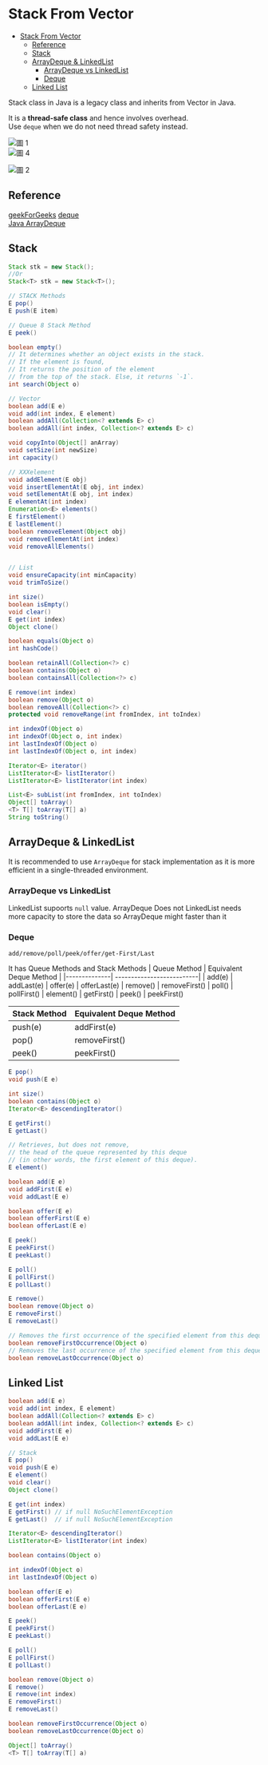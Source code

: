 # Stack From Vector

- [Stack From Vector](#stack-from-vector)
  - [Reference](#reference)
  - [Stack](#stack)
  - [ArrayDeque & LinkedList](#arraydeque--linkedlist)
    - [ArrayDeque vs LinkedList](#arraydeque-vs-linkedlist)
    - [Deque](#deque)
  - [Linked List](#linked-list)

Stack class in Java is a legacy class and inherits from Vector in Java.   

It is a **thread-safe class** and hence involves overhead.     
Use `deque` when we do not need thread safety instead.

![圖 1](../../images/1fef51ac296b998d1523e0e130d217cabc0959a6c886bfbf8766b64e5c3c9b3d.png)  
![圖 4](../images/278f13baf8d21fa522f728785943075c7a3952d86f055fabf10187deb1cdf047.png) 

![圖 2](../../images/d6d10331410504c53fb7a559a5435a5f89452bb56d4404e6c2afb51d1190d3b0.png)  

## Reference

[geekForGeeks](https://www.geeksforgeeks.org/stack-class-in-java/)
[deque](https://ithelp.ithome.com.tw/articles/10229634)   
[Java ArrayDeque](https://www.cainiaojc.com/java/java-arraydeque.html)

## Stack 

```java
Stack stk = new Stack();  
//Or
Stack<T> stk = new Stack<T>();  
```

```java 
// STACK Methods
E pop()
E push(E item)

// Queue 8 Stack Method
E peek()

boolean	empty()
// It determines whether an object exists in the stack. 
// If the element is found, 
// It returns the position of the element 
// from the top of the stack. Else, it returns `-1`.
int	search(Object o)

// Vector
boolean	add(E e)
void add(int index, E element)
boolean	addAll(Collection<? extends E> c)
boolean	addAll(int index, Collection<? extends E> c)

void copyInto(Object[] anArray)
void setSize(int newSize)
int	capacity()

// XXXelement
void addElement(E obj)
void insertElementAt(E obj, int index)
void setElementAt(E obj, int index)
E elementAt(int index)
Enumeration<E> elements()
E firstElement()
E lastElement()
boolean removeElement(Object obj)
void removeElementAt(int index)
void removeAllElements()


// List
void ensureCapacity(int minCapacity)
void trimToSize()

int	size()
boolean	isEmpty()
void clear()
E get(int index)
Object clone()

boolean	equals(Object o)
int	hashCode()

boolean	retainAll(Collection<?> c)
boolean	contains(Object o)
boolean	containsAll(Collection<?> c)

E remove(int index)
boolean	remove(Object o)
boolean	removeAll(Collection<?> c)
protected void removeRange(int fromIndex, int toIndex)

int	indexOf(Object o)
int	indexOf(Object o, int index)
int	lastIndexOf(Object o)
int	lastIndexOf(Object o, int index)

Iterator<E>	iterator()
ListIterator<E>	listIterator()
ListIterator<E>	listIterator(int index)

List<E>	subList(int fromIndex, int toIndex)
Object[] toArray()
<T> T[]	toArray(T[] a)
String toString()
```


## ArrayDeque & LinkedList

It is recommended to use `ArrayDeque` for stack implementation as it is more efficient in a single-threaded environment.

### ArrayDeque vs LinkedList

LinkedList supoorts `null` value. ArrayDeque Does not
LinkedList needs more capacity to store the data so ArrayDeque might faster than it

### Deque

`add/remove/poll/peek/offer/get-First/Last`


It has Queue Methods and Stack Methods
| Queue Method |	Equivalent Deque Method  |
|--------------| --------------------------|
| add(e)	     |  addLast(e)
| offer(e)	   | offerLast(e)
| remove()	   | removeFirst()
| poll()	     | pollFirst()
| element()	   | getFirst()
| peek()	     | peekFirst()           

|Stack Method |	Equivalent Deque Method |
|-------| ------------------------------|
|push(e)| addFirst(e)                   |
|pop()	| removeFirst()                 |
|peek()	| peekFirst()                   |


```java
E pop()
void push(E e)

int	size()
boolean	contains(Object o)
Iterator<E>	descendingIterator()

E getFirst()
E getLast()

// Retrieves, but does not remove, 
// the head of the queue represented by this deque 
// (in other words, the first element of this deque).
E element()

boolean add(E e)
void addFirst(E e)
void addLast(E e)

boolean offer(E e)
boolean offerFirst(E e)
boolean offerLast(E e)

E peek()
E peekFirst()
E peekLast()

E poll()
E pollFirst()
E pollLast()

E remove()
boolean remove(Object o)
E removeFirst()
E removeLast()

// Removes the first occurrence of the specified element from this deque.
boolean	removeFirstOccurrence(Object o)
// Removes the last occurrence of the specified element from this deque.
boolean	removeLastOccurrence(Object o)
```

## Linked List

```java
boolean	add(E e)
void add(int index, E element)
boolean	addAll(Collection<? extends E> c)
boolean	addAll(int index, Collection<? extends E> c)
void addFirst(E e)  
void addLast(E e)

// Stack 
E pop()
void push(E e)
E element()
void clear()
Object clone()

E get(int index)
E getFirst() // if null NoSuchElementException
E getLast()  // if null NoSuchElementException

Iterator<E>	descendingIterator()
ListIterator<E>	listIterator(int index)

boolean contains(Object o)

int	indexOf(Object o)
int	lastIndexOf(Object o)

boolean	offer(E e)
boolean	offerFirst(E e)
boolean	offerLast(E e)

E peek()
E peekFirst()
E peekLast()

E poll()
E pollFirst()
E pollLast()

boolean remove(Object o)
E remove()
E remove(int index)
E removeFirst()
E removeLast()

boolean	removeFirstOccurrence(Object o)
boolean	removeLastOccurrence(Object o)

Object[] toArray()
<T> T[] toArray(T[] a)
```